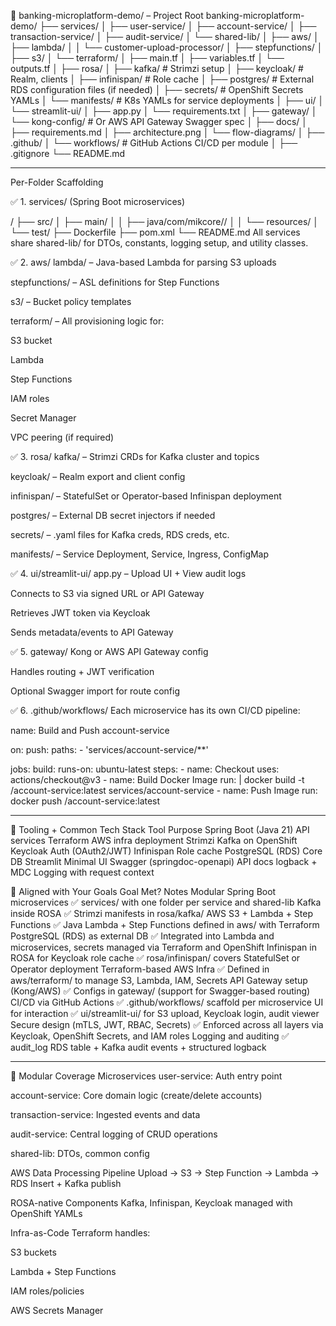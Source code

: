 📁 banking-microplatform-demo/ – Project Root
banking-microplatform-demo/
├── services/
│   ├── user-service/
│   ├── account-service/
│   ├── transaction-service/
│   ├── audit-service/
│   └── shared-lib/
│
├── aws/
│   ├── lambda/
│   │   └── customer-upload-processor/
│   ├── stepfunctions/
│   ├── s3/
│   └── terraform/
│       ├── main.tf
│       ├── variables.tf
│       └── outputs.tf
│
├── rosa/
│   ├── kafka/                # Strimzi setup
│   ├── keycloak/             # Realm, clients
│   ├── infinispan/           # Role cache
│   ├── postgres/             # External RDS configuration files (if needed)
│   ├── secrets/              # OpenShift Secrets YAMLs
│   └── manifests/            # K8s YAMLs for service deployments
│
├── ui/
│   └── streamlit-ui/
│       ├── app.py
│       └── requirements.txt
│
├── gateway/
│   └── kong-config/          # Or AWS API Gateway Swagger spec
│
├── docs/
│   ├── requirements.md
│   ├── architecture.png
│   └── flow-diagrams/
│
├── .github/
│   └── workflows/            # GitHub Actions CI/CD per module
│
├── .gitignore
└── README.md

----

Per-Folder Scaffolding

✅ 1. services/ (Spring Boot microservices)

<service-name>/
├── src/
│   ├── main/
│   │   ├── java/com/mikcore/<servicename>/
│   │   └── resources/
│   └── test/
├── Dockerfile
├── pom.xml
└── README.md
All services share shared-lib/ for DTOs, constants, logging setup, and utility classes.

✅ 2. aws/
lambda/ – Java-based Lambda for parsing S3 uploads

stepfunctions/ – ASL definitions for Step Functions

s3/ – Bucket policy templates

terraform/ – All provisioning logic for:

S3 bucket

Lambda

Step Functions

IAM roles

Secret Manager

VPC peering (if required)

✅ 3. rosa/
kafka/ – Strimzi CRDs for Kafka cluster and topics

keycloak/ – Realm export and client config

infinispan/ – StatefulSet or Operator-based Infinispan deployment

postgres/ – External DB secret injectors if needed

secrets/ – .yaml files for Kafka creds, RDS creds, etc.

manifests/ – Service Deployment, Service, Ingress, ConfigMap

✅ 4. ui/streamlit-ui/
app.py – Upload UI + View audit logs

Connects to S3 via signed URL or API Gateway

Retrieves JWT token via Keycloak

Sends metadata/events to API Gateway

✅ 5. gateway/
Kong or AWS API Gateway config

Handles routing + JWT verification

Optional Swagger import for route config

✅ 6. .github/workflows/
Each microservice has its own CI/CD pipeline:

name: Build and Push account-service

on:
  push:
    paths:
      - 'services/account-service/**'

jobs:
  build:
    runs-on: ubuntu-latest
    steps:
      - name: Checkout
        uses: actions/checkout@v3
      - name: Build Docker Image
        run: |
          docker build -t <registry>/account-service:latest services/account-service
      - name: Push Image
        run: docker push <registry>/account-service:latest

----

🧰 Tooling + Common Tech Stack
Tool	Purpose
Spring Boot (Java 21)	API services
Terraform	AWS infra deployment
Strimzi	Kafka on OpenShift
Keycloak	Auth (OAuth2/JWT)
Infinispan	Role cache
PostgreSQL (RDS)	Core DB
Streamlit	Minimal UI
Swagger (springdoc-openapi)	API docs
logback + MDC	Logging with request context

🔲 Aligned with Your Goals
Goal	Met?	Notes
Modular Spring Boot microservices	✅	services/ with one folder per service and shared-lib
Kafka inside ROSA	✅	Strimzi manifests in rosa/kafka/
AWS S3 + Lambda + Step Functions	✅	Java Lambda + Step Functions defined in aws/ with Terraform
PostgreSQL (RDS) as external DB	✅	Integrated into Lambda and microservices, secrets managed via Terraform and OpenShift
Infinispan in ROSA for Keycloak role cache	✅	rosa/infinispan/ covers StatefulSet or Operator deployment
Terraform-based AWS Infra	✅	Defined in aws/terraform/ to manage S3, Lambda, IAM, Secrets
API Gateway setup (Kong/AWS)	✅	Configs in gateway/ (support for Swagger-based routing)
CI/CD via GitHub Actions	✅	.github/workflows/ scaffold per microservice
UI for interaction	✅	ui/streamlit-ui/ for S3 upload, Keycloak login, audit viewer
Secure design (mTLS, JWT, RBAC, Secrets)	✅	Enforced across all layers via Keycloak, OpenShift Secrets, and IAM roles
Logging and auditing	✅	audit_log RDS table + Kafka audit events + structured logback

----

🧩 Modular Coverage
Microservices
user-service: Auth entry point

account-service: Core domain logic (create/delete accounts)

transaction-service: Ingested events and data

audit-service: Central logging of CRUD operations

shared-lib: DTOs, common config

AWS Data Processing Pipeline
Upload → S3 → Step Function → Lambda → RDS Insert + Kafka publish

ROSA-native Components
Kafka, Infinispan, Keycloak managed with OpenShift YAMLs

Infra-as-Code
Terraform handles:

S3 buckets

Lambda + Step Functions

IAM roles/policies

AWS Secrets Manager



